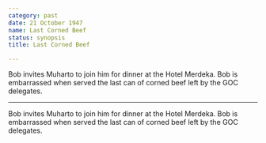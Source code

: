 ```yaml
---
category: past
date: 21 October 1947
name: Last Corned Beef
status: synopsis
title: Last Corned Beef

---
```

Bob invites Muharto to join him for dinner at the Hotel Merdeka. Bob is embarrassed when served the last can of corned beef left by the GOC delegates.

------

Bob invites Muharto to join him for
dinner at the Hotel Merdeka. Bob is embarrassed when served the last can
of corned beef left by the GOC delegates.
